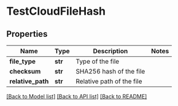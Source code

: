 # TestCloudFileHash

## Properties
Name | Type | Description | Notes
------------ | ------------- | ------------- | -------------
**file_type** | **str** | Type of the file | 
**checksum** | **str** | SHA256 hash of the file | 
**relative_path** | **str** | Relative path of the file | 

[[Back to Model list]](../README.md#documentation-for-models) [[Back to API list]](../README.md#documentation-for-api-endpoints) [[Back to README]](../README.md)


